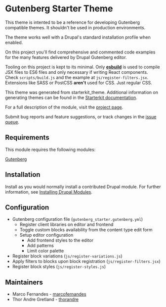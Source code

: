 # Gutenberg Starter Theme

This theme is intented to be a reference for developing Gutenberg compatible
themes. It shouldn't be used in production environments.

The theme works well with a Drupal's standard installation profile when
enabled.

On this project you'll find comprehensive and commented code examples for the
many features delivered by Drupal Gutenberg editor.

Tooling on this project is kept to its minimal. Only 
[**esbuild**](https://esbuild.github.io/) is used to compile JSX files to ES6
files and only necessary if writing React components. Check `scripts/build.js`
and the example at `js/register-filters.jsx`. Extensions like SASS or PostCSS
**aren't** used for CSS. Just regular CSS.

This theme was generated from starterkit_theme. Additional information on
generating themes can be found in the [Starterkit documentation](https://www.drupal.org/docs/core-modules-and-themes/core-themes/starterkit-theme).

For a full description of the module, visit the
[project page](https://www.drupal.org/project/gutenberg_starter).

Submit bug reports and feature suggestions, or track changes in the
[issue queue](https://www.drupal.org/project/issues/gutenberg_starter).


## Requirements

This module requires the following modules:

[Gutenberg](https://www.drupal.org/project/gutenberg)


## Installation

Install as you would normally install a contributed Drupal module. For further
information, see
[Installing Drupal Modules](https://www.drupal.org/docs/extending-drupal/installing-drupal-modules).


## Configuration

- Gutenberg configuration file (`gutenberg_starter.gutenberg.yml`)
    - Register client libraries on editor and frontend
    - Toggle custom blocks availability from the content type edit form
    - Setup editor configuration
        - Add frontend styles to the editor
        - Add patterns
        - Limit color palette
- Register block variations (`js/register-variations.js`)
- Apply filters to blocks upon block registration (`js/register-filters.jsx`)
- Register block styles (`js/register-styles.js`)


## Maintainers

- Marco Fernandes - [marcofernandes](https://www.drupal.org/u/marcofernandes)
- Thor Andre Gretland - [thorandre](https://www.drupal.org/u/thorandre)